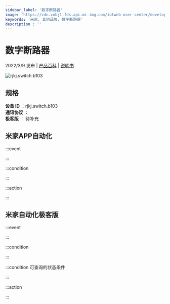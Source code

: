 ```yaml
---
sidebar_label: '数字断路器'
image: 'https://cdn.cnbj1.fds.api.mi-img.com/iotweb-user-center/developer_1679047770666L9zDec1g.png?GalaxyAccessKeyId=AKVGLQWBOVIRQ3XLEW&Expires=9223372036854775807&Signature=aDmg0CSvJhI4g1O0U2xQaawH4Dg='
keywords: '米家, 其他品牌, 数字断路器'
description : ''
---
```

# 数字断路器

2022/3/9 发布 | [产品百科](https://home.mi.com/webapp/content/baike/product/index.html?model=rjkj.switch.b103/) | [说明书](https://home.mi.com/views/introduction.html?model=rjkj.switch.b103&region=cn)

![rjkj.switch.b103](https://cdn.cnbj1.fds.api.mi-img.com/iotweb-user-center/developer_1679047770666L9zDec1g.png?GalaxyAccessKeyId=AKVGLQWBOVIRQ3XLEW&Expires=9223372036854775807&Signature=aDmg0CSvJhI4g1O0U2xQaawH4Dg=)

## 规格  
> 
**设备 ID** ：rjkj.switch.b103  
**通讯协议** ：  
**极客版**  ： 待补充 


## 米家APP自动化  

:::event  

:::

:::condition  

:::

:::action   

:::

## 米家自动化极客版  

:::event  

:::

:::condition  

:::

:::condition 可查询的状态条件  

:::

:::action  

:::

        
